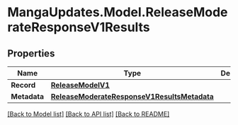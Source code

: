 # MangaUpdates.Model.ReleaseModerateResponseV1Results

## Properties

Name | Type | Description | Notes
------------ | ------------- | ------------- | -------------
**Record** | [**ReleaseModelV1**](ReleaseModelV1.md) |  | [optional] 
**Metadata** | [**ReleaseModerateResponseV1ResultsMetadata**](ReleaseModerateResponseV1ResultsMetadata.md) |  | [optional] 

[[Back to Model list]](../README.md#documentation-for-models) [[Back to API list]](../README.md#documentation-for-api-endpoints) [[Back to README]](../README.md)

